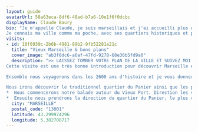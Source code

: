 ```yaml
---
layout: guide
avatarUrl: 58a63eca-8df6-48ad-b7a6-10e1f6f0dcbc
displayName: Claude Baury
bio: "Je m'appelle Claude, je suis marseillais et j'ai accueilli plus de 1 000 voyageurs depuis 5 ans  je fais découvrir ma ville sur mon temps libre.  Retrouvez moi sur Insta : @mon_marseille.
Je connais ma ville comme ma poche, avec ses quartiers historiques et pittoresques. Je vous ferai découvrir le Vieux Marseille, et je vous donnerai les bons plans et bonnes adresses de ma ville. J'aime me balader dans les quartiers authentiques de Marseille qui correspondent à ma vie quotidienne. "
visits:
- id: 10f0939c-2b6b-4981-89b2-9fb52281e21c
  title: "Vieux Marseille & bons plans"
  cover_image: "ab3f8dc6-a6af-47fd-9278-68e36b5fd9a0"
  description: ">> LAISSEZ TOMBER VOTRE PLAN DE LA VILLE ET SUIVEZ MOI ! 
Cette visite est une très bonne introduction pour découvrir Marseille et planifier votre séjour.

Ensemble nous voyagerons dans les 2600 ans d'histoire et je vous donnerai tous les bons plans et bonnes adresses. Vous ferez partie d'un groupe de 8 personnes maximum pour vivre l'expérience de façon plus personnelle et conviviale.

Nous irons découvrir le traditionnel quartier du Panier ainsi que les plus beaux endroits pittoresques et secrets du vieux Marseille :
*  Nous commencerons notre balade autour du Vieux Port. Direction les vestiges grecs et romains où je vous expliquerai la belle histoire de Marseille depuis ses 2600 ans d'existence. Nous continuerons vers le quartier de l'Hotel de Ville et je vous ferai découvrir les ruelles cachées du vieux Marseille et ses coins discrets que seuls les marseillais connaissent.
*  Ensuite nous prendrons la direction du quartier du Panier, le plus vieux quartier de Marseille. Je vous expliquerai l'histoire du Panier et nous irons nous balader dans ses ruelles que j'affectionne tout particulièrement jusqu'à la Vieille Charité"
  city: "MARSEILLE"
  postal_code: "13001"
  latitude: 43.299974296
  longitude: 5.382708717
---
```

